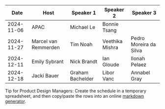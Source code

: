 | Date       | Host                 | Speaker 1              | Speaker 2              | Speaker 3              |
|------------|----------------------|------------------------|------------------------|------------------------|
| 2024-11-06 | APAC                 | Michael Le           | Bonnie Tsang           |                        |
| 2024-11-27 | Marcel van Remmerden | Tim Noah               | Veethika Mishra        | Pedro Moreira da Silva |
| 2024-12-11 | Emily Sybrant        | Nick Brandt            | Ian Gloude             | Ilonah Pelaez          |
| 2024-12-18 | Jacki Bauer          | Graham Bachelder       | Libor Vanc             | Annabel Gray           |

Tip for Product Design Managers: Create the schedule in a temporary spreadsheet, and then copy/paste the rows into an online [markdown generator](https://www.google.com/search?q=copy-table-in-excel-and-paste-as-a-markdown-table).
